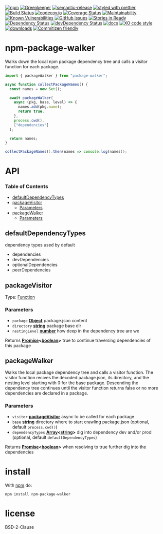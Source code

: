 [![npm](https://img.shields.io/npm/v/npm-package-walker.svg)](https://www.npmjs.com/package/npm-package-walker)
[![Greenkeeper](https://badges.greenkeeper.io/arlac77/npm-package-walker.svg)](https://greenkeeper.io/)
[![semantic-release](https://img.shields.io/badge/%20%20%F0%9F%93%A6%F0%9F%9A%80-semantic--release-e10079.svg)](https://github.com/arlac77/npm-package-walker)
[![styled with prettier](https://img.shields.io/badge/styled_with-prettier-ff69b4.svg)](https://github.com/prettier/prettier)
[![Build Status](https://secure.travis-ci.org/arlac77/npm-package-walker.png)](http://travis-ci.org/arlac77/npm-package-walker)
[![codecov.io](http://codecov.io/github/arlac77/npm-package-walker/coverage.svg?branch=master)](http://codecov.io/github/arlac77/npm-package-walker?branch=master)
[![Coverage Status](https://coveralls.io/repos/arlac77/npm-package-walker/badge.svg)](https://coveralls.io/r/arlac77/npm-package-walker)
[![Maintainability](https://api.codeclimate.com/v1/badges/15cd579a3cc8090fb1d7/maintainability)](https://codeclimate.com/github/arlac77/npm-package-walker/maintainability)
[![Known Vulnerabilities](https://snyk.io/test/github/arlac77/npm-package-walker/badge.svg)](https://snyk.io/test/github/arlac77/npm-package-walker)
[![GitHub Issues](https://img.shields.io/github/issues/arlac77/npm-package-walker.svg?style=flat-square)](https://github.com/arlac77/npm-package-walker/issues)
[![Stories in Ready](https://badge.waffle.io/arlac77/npm-package-walker.svg?label=ready&title=Ready)](http://waffle.io/arlac77/npm-package-walker)
[![Dependency Status](https://david-dm.org/arlac77/npm-package-walker.svg)](https://david-dm.org/arlac77/npm-package-walker)
[![devDependency Status](https://david-dm.org/arlac77/npm-package-walker/dev-status.svg)](https://david-dm.org/arlac77/npm-package-walker#info=devDependencies)
[![docs](http://inch-ci.org/github/arlac77/npm-package-walker.svg?branch=master)](http://inch-ci.org/github/arlac77/npm-package-walker)
[![XO code style](https://img.shields.io/badge/code_style-XO-5ed9c7.svg)](https://github.com/sindresorhus/xo)
[![downloads](http://img.shields.io/npm/dm/npm-package-walker.svg?style=flat-square)](https://npmjs.org/package/npm-package-walker)
[![Commitizen friendly](https://img.shields.io/badge/commitizen-friendly-brightgreen.svg)](http://commitizen.github.io/cz-cli/)

# npm-package-walker

Walks down the local npm package dependency tree and calls a visitor function
for each package.

<!-- skip-example -->

```js
import { packageWalker } from "package-walker";

async function collectPackageNames() {
  const names = new Set();

  await packageWalker(
    async (pkg, base, level) => {
      names.add(pkg.name);
      return true;
    },
    process.cwd(),
    ["dependencies"]
  );

  return names;
}

collectPackageNames().then(names => console.log(names));
```

# API

<!-- Generated by documentation.js. Update this documentation by updating the source code. -->

### Table of Contents

-   [defaultDependencyTypes](#defaultdependencytypes)
-   [packageVisitor](#packagevisitor)
    -   [Parameters](#parameters)
-   [packageWalker](#packagewalker)
    -   [Parameters](#parameters-1)

## defaultDependencyTypes

dependency types used by default

-   dependencies
-   devDependencies
-   optionalDependencies
-   peerDependencies

## packageVisitor

Type: [Function](https://developer.mozilla.org/docs/Web/JavaScript/Reference/Statements/function)

### Parameters

-   `package` **[Object](https://developer.mozilla.org/docs/Web/JavaScript/Reference/Global_Objects/Object)** package.json content
-   `directory` **[string](https://developer.mozilla.org/docs/Web/JavaScript/Reference/Global_Objects/String)** package base dir
-   `nestingLevel` **[number](https://developer.mozilla.org/docs/Web/JavaScript/Reference/Global_Objects/Number)** how deep in the dependency tree are we

Returns **[Promise](https://developer.mozilla.org/docs/Web/JavaScript/Reference/Global_Objects/Promise)&lt;[boolean](https://developer.mozilla.org/docs/Web/JavaScript/Reference/Global_Objects/Boolean)>** true to continue traversing dependencies of this package

## packageWalker

Walks the local package dependency tree and calls a visitor function.
The visitor function recives the decoded package.json, its directory, and the nesting level starting with 0 for the base package.
Descending the dependency tree continues until the visitor function returns false or no more dependencies
are declared in a package.

### Parameters

-   `visitor` **[packageVisitor](#packagevisitor)** async to be called for each package
-   `base` **[string](https://developer.mozilla.org/docs/Web/JavaScript/Reference/Global_Objects/String)** directory where to start crawling package.json (optional, default `process.cwd()`)
-   `dependencyTypes` **[Array](https://developer.mozilla.org/docs/Web/JavaScript/Reference/Global_Objects/Array)&lt;[string](https://developer.mozilla.org/docs/Web/JavaScript/Reference/Global_Objects/String)>** dig into dependency dev and/or prod (optional, default `defaultDependencyTypes`)

Returns **[Promise](https://developer.mozilla.org/docs/Web/JavaScript/Reference/Global_Objects/Promise)&lt;[boolean](https://developer.mozilla.org/docs/Web/JavaScript/Reference/Global_Objects/Boolean)>** when resolving to true further dig into the dependencies

# install

With [npm](http://npmjs.org) do:

```shell
npm install npm-package-walker
```

# license

BSD-2-Clause
